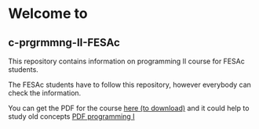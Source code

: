 # Welcome to 
## c-prgrmmng-II-FESAc

This repository contains information on programming II course for FESAc students.

The FESAc students have to follow this repository, however everybody can check the information.

You can get the PDF for the course [here (to download)](https://github.com/UNAM-FESAc/c-prgrmmng-II-FESAc) and it could help to study old concepts 
[PDF programming I](https://github.com/UNAM-FESAc/c-prgrmmng-II-FESAc)

